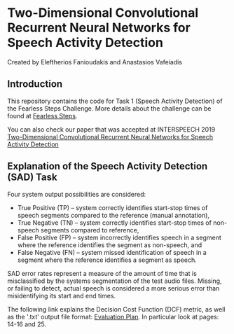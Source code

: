 # Two-Dimensional Convolutional Recurrent Neural Networks for Speech Activity Detection
Created by Eleftherios Fanioudakis and Anastasios Vafeiadis

## Introduction
This repository contains the code for Task 1 (Speech Activity Detection) of the Fearless Steps Challenge.
More details about the challenge can be found at <a href="http://fearlesssteps.exploreapollo.org/index.html" target="_blank">Fearless Steps</a>.

You can also check our paper that was accepted at INTERSPEECH 2019 <a href="https://www.isca-speech.org/archive/Interspeech_2019/abstracts/1354.html" target="_blank">Two-Dimensional Convolutional Recurrent Neural Networks for Speech Activity Detection</a>

## Explanation of the Speech Activity Detection (SAD) Task
Four system output possibilities are considered:
* True Positive (TP) – system correctly identifies start-stop times of speech segments compared to the reference (manual annotation),
* True Negative (TN) – system correctly identifies start-stop times of non-speech segments compared to reference,
* False Positive (FP) – system incorrectly identifies speech in a segment where the reference identifies the segment as non-speech, and
* False Negative (FN) – system missed identification of speech in a segment where the reference identifies a segment as speech.

SAD error rates represent a measure of the amount of time that is misclassified by the systems segmentation of the test audio files. Missing, or failing to detect, actual speech is considered a more serious error than misidentifying its start and end times.

The following link explains the Decision Cost Function (DCF) metric, as well as the '.txt' output file format:
<a href="https://exploreapollo-audiodata.s3.amazonaws.com/fearless_steps_challenge_2019/v1.0/Fearless_Step_Evaluation_Plan_v1.2.pdf" target="_blank">Evaluation Plan</a>. In particular look at pages: 14-16 and 25.

